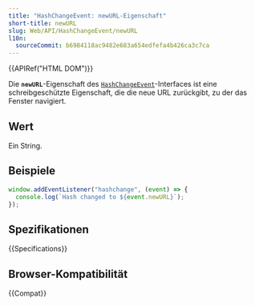 ```yaml
---
title: "HashChangeEvent: newURL-Eigenschaft"
short-title: newURL
slug: Web/API/HashChangeEvent/newURL
l10n:
  sourceCommit: b6984118ac9482e683a654edfefa4b426ca3c7ca
---
```


{{APIRef("HTML DOM")}}

Die **`newURL`**-Eigenschaft des [`HashChangeEvent`](/de/docs/Web/API/HashChangeEvent)-Interfaces ist eine schreibgeschützte Eigenschaft, die die neue URL zurückgibt, zu der das Fenster navigiert.

## Wert

Ein String.

## Beispiele

```js
window.addEventListener("hashchange", (event) => {
  console.log(`Hash changed to ${event.newURL}`);
});
```

## Spezifikationen

{{Specifications}}

## Browser-Kompatibilität

{{Compat}}
